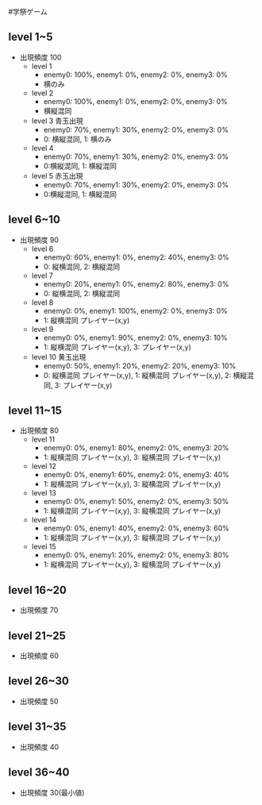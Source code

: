 #学祭ゲーム

## level 1~5
- 出現頻度 100
  - level 1 
    - enemy0: 100%, enemy1: 0%, enemy2: 0%, enemy3: 0%
    - 横のみ
  - level 2 
    - enemy0: 100%, enemy1: 0%, enemy2: 0%, enemy3: 0%
    - 横縦混同
  - level 3 青玉出現
    - enemy0: 70%, enemy1: 30%, enemy2: 0%, enemy3: 0%
    - 0: 横縦混同, 1: 横のみ
  - level 4 
    - enemy0: 70%, enemy1: 30%, enemy2: 0%, enemy3: 0%
    - 0:横縦混同, 1: 横縦混同
  - level 5 赤玉出現
    - enemy0: 70%, enemy1: 30%, enemy2: 0%, enemy3: 0%
    - 0:横縦混同, 1: 横縦混同
  
## level 6~10
- 出現頻度 90
  - level 6
    - enemy0: 60%, enemy1: 0%, enemy2: 40%, enemy3: 0%
    - 0: 縦横混同, 2: 横縦混同
  - level 7
    - enemy0: 20%, enemy1: 0%, enemy2: 80%, enemy3: 0%
    - 0: 縦横混同, 2: 横縦混同
  - level 8
    - enemy0: 0%, enemy1: 100%, enemy2: 0%, enemy3: 0%
    - 1: 縦横混同 プレイヤー(x,y)
  - level 9
    - enemy0: 0%, enemy1: 90%, enemy2: 0%, enemy3: 10%
    - 1: 縦横混同 プレイヤー(x,y), 3: プレイヤー(x,y)
  - level 10 黄玉出現
    - enemy0: 50%, enemy1: 20%, enemy2: 20%, enemy3: 10%
    - 0: 縦横混同 プレイヤー(x,y), 1: 縦横混同 プレイヤー(x,y), 2: 横縦混同, 3: プレイヤー(x,y)
## level 11~15
- 出現頻度 80
  - level 11
    - enemy0: 0%, enemy1: 80%, enemy2: 0%, enemy3: 20%
    - 1: 縦横混同 プレイヤー(x,y), 3: 縦横混同 プレイヤー(x,y)
  - level 12
    - enemy0: 0%, enemy1: 60%, enemy2: 0%, enemy3: 40%
    - 1: 縦横混同 プレイヤー(x,y), 3: 縦横混同 プレイヤー(x,y)
  - level 13
    - enemy0: 0%, enemy1: 50%, enemy2: 0%, enemy3: 50%
    - 1: 縦横混同 プレイヤー(x,y), 3: 縦横混同 プレイヤー(x,y)
  - level 14
    - enemy0: 0%, enemy1: 40%, enemy2: 0%, enemy3: 60%
    - 1: 縦横混同 プレイヤー(x,y), 3: 縦横混同 プレイヤー(x,y)
  - level 15
    - enemy0: 0%, enemy1: 20%, enemy2: 0%, enemy3: 80%
    - 1: 縦横混同 プレイヤー(x,y), 3: 縦横混同 プレイヤー(x,y)
## level 16~20
- 出現頻度 70

## level 21~25
- 出現頻度 60

## level 26~30
- 出現頻度 50

## level 31~35
- 出現頻度 40

## level 36~40
- 出現頻度 30(最小値)